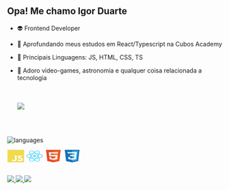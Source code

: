 ## Opa! Me chamo Igor Duarte

- 👽 Frontend Developer
- 📖 Aprofundando meus estudos em React/Typescript na Cubos Academy
- 🧠 Principais Linguagens: JS, HTML, CSS, TS
- 💞️ Adoro video-games, astronomia e qualquer coisa relacionada a tecnologia <br><br><br>

  <img  height="110px" align="center"  src="https://media.giphy.com/media/v1.Y2lkPTc5MGI3NjExMDh2NGZydG10MG51aHk5bTl3YjB2cW01bjc1eHQ2dzB2dGVsN3hpbyZlcD12MV9pbnRlcm5hbF9naWZfYnlfaWQmY3Q9Zw/6ehG3kPnwLffmWsgiA/giphy.gif" /><br><br><br>


##

 ![languages](https://github-readme-stats.vercel.app/api/top-langs/?username=duarteeigor&layout=compact&theme=gruvbox_light)

 
 

<div style="display: inline-block">
  <img align="center" alt="Icon-Js" height="30" width="40" src="https://raw.githubusercontent.com/devicons/devicon/master/icons/javascript/javascript-plain.svg">
  <img align="center" alt="Icon-React" height="30" width="40" src="https://raw.githubusercontent.com/devicons/devicon/master/icons/react/react-original.svg">
  <img align="center" alt="Icon-HTML" height="30" width="40" src="https://raw.githubusercontent.com/devicons/devicon/master/icons/html5/html5-original.svg">
  <img align="center" alt="Icon-CSS" height="30" width="40" src="https://raw.githubusercontent.com/devicons/devicon/master/icons/css3/css3-original.svg">
  

</div>

##

<div>
  <a href="https://www.instagram.com/igudduart/"><img src="https://img.shields.io/badge/Instagram-E4405F?style=for-the-badge&logo=instagram&logoColor=pink" /> </a>
  <a href="https://www.linkedin.com/in/igor-duarte-846626270/"><img src="https://img.shields.io/badge/LinkedIn-0077B5?style=for-the-badge&logo=linkedin&logoColor=white"/> </a>
  <a href="mailto:duarteigor562@gmail.com"><img src="https://img.shields.io/badge/Gmail-D14836?style=for-the-badge&logo=gmail&logoColor=white"/> </a>
</div>




